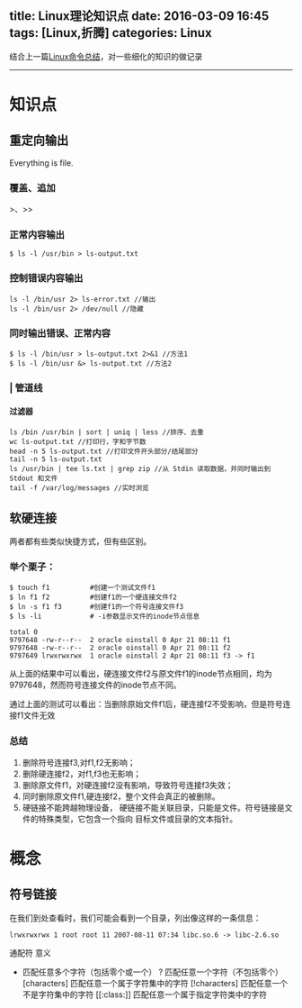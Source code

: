 title: Linux理论知识点 
date: 2016-03-09 16:45
tags: [Linux,折腾]
categories: Linux
---

结合上一篇[Linux命令总结](http://b.fengbl.cn/2016/03/08/Linux-normal-direction/)，对一些细化的知识的做记录

<!-- more -->

---
# 知识点

## 重定向输出

Everything is file.

### 覆盖、追加

\>、>>

### 正常内容输出

    $ ls -l /usr/bin > ls-output.txt

### 控制错误内容输出

    ls -l /bin/usr 2> ls-error.txt //输出
    ls -l /bin/usr 2> /dev/null //隐藏

### 同时输出错误、正常内容

    $ ls -l /bin/usr > ls-output.txt 2>&1 //方法1
    $ ls -l /bin/usr &> ls-output.txt //方法2

### | 管道线

#### 过滤器

    ls /bin /usr/bin | sort | uniq | less //排序、去重
    wc ls-output.txt //打印行，字和字节数
    head -n 5 ls-output.txt //打印文件开头部分/结尾部分
    tail -n 5 ls-output.txt
    ls /usr/bin | tee ls.txt | grep zip //从 Stdin 读取数据，并同时输出到 Stdout 和文件
    tail -f /var/log/messages //实时浏览

## 软硬连接

两者都有些类似快捷方式，但有些区别。

### 举个栗子：

    $ touch f1          #创建一个测试文件f1
    $ ln f1 f2          #创建f1的一个硬连接文件f2
    $ ln -s f1 f3       #创建f1的一个符号连接文件f3
    $ ls -li            # -i参数显示文件的inode节点信息

    total 0
    9797648 -rw-r--r--  2 oracle oinstall 0 Apr 21 08:11 f1
    9797648 -rw-r--r--  2 oracle oinstall 0 Apr 21 08:11 f2
    9797649 lrwxrwxrwx  1 oracle oinstall 2 Apr 21 08:11 f3 -> f1

从上面的结果中可以看出，硬连接文件f2与原文件f1的inode节点相同，均为9797648，然而符号连接文件的inode节点不同。

通过上面的测试可以看出：当删除原始文件f1后，硬连接f2不受影响，但是符号连接f1文件无效

### 总结
1. 删除符号连接f3,对f1,f2无影响；
2. 删除硬连接f2，对f1,f3也无影响；
3. 删除原文件f1，对硬连接f2没有影响，导致符号连接f3失效；
4. 同时删除原文件f1,硬连接f2，整个文件会真正的被删除。
5. 硬链接不能跨越物理设备， 硬链接不能关联目录，只能是文件。符号链接是文件的特殊类型，它包含一个指向 目标文件或目录的文本指针。

# 概念

## 符号链接

在我们到处查看时，我们可能会看到一个目录，列出像这样的一条信息：

    lrwxrwxrwx 1 root root 11 2007-08-11 07:34 libc.so.6 -> libc-2.6.so


通配符	意义
*	匹配任意多个字符（包括零个或一个）
?	匹配任意一个字符（不包括零个）
[characters]	匹配任意一个属于字符集中的字符
[!characters]	匹配任意一个不是字符集中的字符
[[:class:]]	匹配任意一个属于指定字符类中的字符




